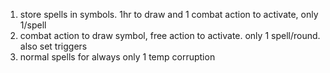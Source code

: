 1. store spells in symbols. 1hr to draw and 1 combat action to activate, only 1/spell
2. combat action to draw symbol, free action to activate. only 1 spell/round. also set triggers
3. normal spells for always only 1 temp corruption
